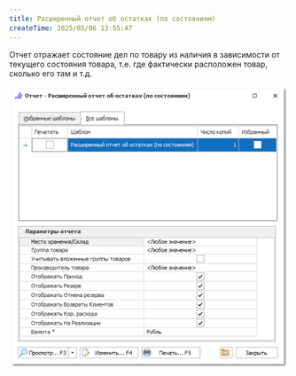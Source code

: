 ```yaml
---
title: Расширенный отчет об остатках (по состояниям)
createTime: 2025/05/06 13:55:47
---
```

Отчет отражает состояние дел по товару из наличия в зависимости от текущего состояния товара, т.е. где фактически расположен товар, сколько его там и т.д.

![](../../../assets/specification/image101.png)



